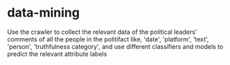# data-mining
Use the crawler to collect the relevant data of the political leaders' comments of all the people in the politifact
like, 'date', 'platform', 'text', 'person', 'truthfulness category',
and use different classifiers and models to predict the relevant attribute labels
